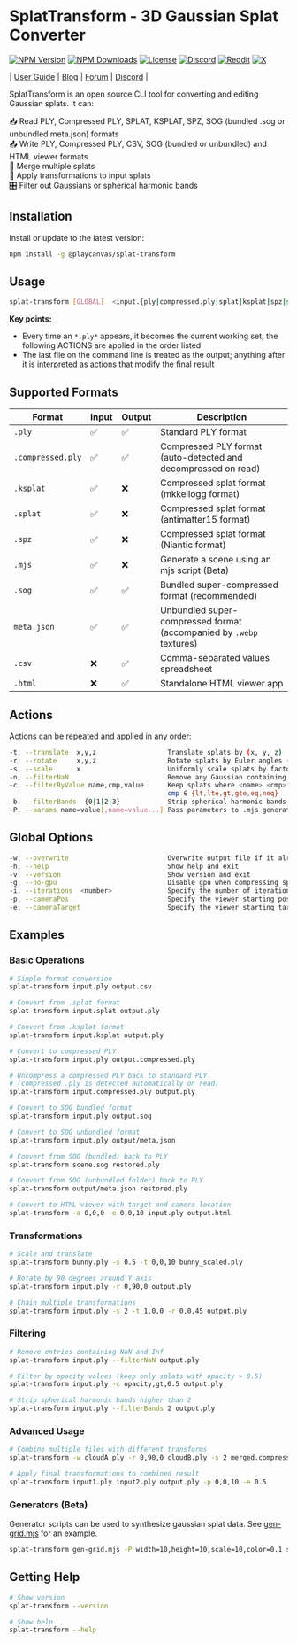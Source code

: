 # SplatTransform - 3D Gaussian Splat Converter

[![NPM Version](https://img.shields.io/npm/v/@playcanvas/splat-transform.svg)](https://www.npmjs.com/package/@playcanvas/splat-transform)
[![NPM Downloads](https://img.shields.io/npm/dw/@playcanvas/splat-transform)](https://npmtrends.com/@playcanvas/splat-transform)
[![License](https://img.shields.io/npm/l/@playcanvas/splat-transform.svg)](https://github.com/playcanvas/splat-transform/blob/main/LICENSE)
[![Discord](https://img.shields.io/badge/Discord-5865F2?style=flat&logo=discord&logoColor=white&color=black)](https://discord.gg/RSaMRzg)
[![Reddit](https://img.shields.io/badge/Reddit-FF4500?style=flat&logo=reddit&logoColor=white&color=black)](https://www.reddit.com/r/PlayCanvas)
[![X](https://img.shields.io/badge/X-000000?style=flat&logo=x&logoColor=white&color=black)](https://x.com/intent/follow?screen_name=playcanvas)

| [User Guide](https://developer.playcanvas.com/user-manual/gaussian-splatting/editing/splat-transform/) | [Blog](https://blog.playcanvas.com/) | [Forum](https://forum.playcanvas.com/) | [Discord](https://discord.gg/RSaMRzg) |

SplatTransform is an open source CLI tool for converting and editing Gaussian splats. It can:

📥 Read PLY, Compressed PLY, SPLAT, KSPLAT, SPZ, SOG (bundled .sog or unbundled meta.json) formats  
📤 Write PLY, Compressed PLY, CSV, SOG (bundled or unbundled) and HTML viewer formats  
🔗 Merge multiple splats  
🔄 Apply transformations to input splats  
🎛️ Filter out Gaussians or spherical harmonic bands

## Installation

Install or update to the latest version:

```bash
npm install -g @playcanvas/splat-transform
```

## Usage

```bash
splat-transform [GLOBAL]  <input.{ply|compressed.ply|splat|ksplat|spz|sog|meta.json|mjs}> [ACTIONS]  ...  <output.{ply|compressed.ply|sog|meta.json|csv|html}> [ACTIONS]
```

**Key points:**
- Every time an `*.ply*` appears, it becomes the current working set; the following ACTIONS are applied in the order listed
- The last file on the command line is treated as the output; anything after it is interpreted as actions that modify the final result

## Supported Formats

| Format | Input | Output | Description |
| ------ | ----- | ------ | ----------- |
| `.ply` | ✅ | ✅ | Standard PLY format |
| `.compressed.ply` | ✅ | ✅ | Compressed PLY format (auto-detected and decompressed on read) |
| `.ksplat` | ✅ | ❌ | Compressed splat format (mkkellogg format) |
| `.splat` | ✅ | ❌ | Compressed splat format (antimatter15 format) |
| `.spz` | ✅ | ❌ | Compressed splat format (Niantic format) |
| `.mjs` | ✅ | ❌ | Generate a scene using an mjs script (Beta) |
| `.sog` | ✅ | ✅ | Bundled super-compressed format (recommended) |
| `meta.json` | ✅ | ✅ | Unbundled super-compressed format (accompanied by `.webp` textures) |
| `.csv` | ❌ | ✅ | Comma-separated values spreadsheet |
| `.html` | ❌ | ✅ | Standalone HTML viewer app |

## Actions

Actions can be repeated and applied in any order:

```bash
-t, --translate  x,y,z                  Translate splats by (x, y, z)
-r, --rotate     x,y,z                  Rotate splats by Euler angles (deg)
-s, --scale      x                      Uniformly scale splats by factor x
-n, --filterNaN                         Remove any Gaussian containing NaN/Inf
-c, --filterByValue name,cmp,value      Keep splats where <name> <cmp> <value>
                                        cmp ∈ {lt,lte,gt,gte,eq,neq}
-b, --filterBands  {0|1|2|3}            Strip spherical-harmonic bands > N
-P, --params name=value[,name=value...] Pass parameters to .mjs generator script
```

## Global Options

```bash
-w, --overwrite                         Overwrite output file if it already exists
-h, --help                              Show help and exit
-v, --version                           Show version and exit
-g, --no-gpu                            Disable gpu when compressing spherical harmonics.
-i, --iterations  <number>              Specify the number of iterations when compressing spherical harmonics. More iterations generally lead to better results. Default is 10.
-p, --cameraPos                         Specify the viewer starting position. Default is 2,2,-2.
-e, --cameraTarget                      Specify the viewer starting target. Default is 0,0,0.
```

## Examples

### Basic Operations

```bash
# Simple format conversion
splat-transform input.ply output.csv

# Convert from .splat format
splat-transform input.splat output.ply

# Convert from .ksplat format
splat-transform input.ksplat output.ply

# Convert to compressed PLY
splat-transform input.ply output.compressed.ply

# Uncompress a compressed PLY back to standard PLY
# (compressed .ply is detected automatically on read)
splat-transform input.compressed.ply output.ply

# Convert to SOG bundled format
splat-transform input.ply output.sog

# Convert to SOG unbundled format
splat-transform input.ply output/meta.json

# Convert from SOG (bundled) back to PLY
splat-transform scene.sog restored.ply

# Convert from SOG (unbundled folder) back to PLY
splat-transform output/meta.json restored.ply

# Convert to HTML viewer with target and camera location
splat-transform -a 0,0,0 -e 0,0,10 input.ply output.html
```

### Transformations

```bash
# Scale and translate
splat-transform bunny.ply -s 0.5 -t 0,0,10 bunny_scaled.ply

# Rotate by 90 degrees around Y axis
splat-transform input.ply -r 0,90,0 output.ply

# Chain multiple transformations
splat-transform input.ply -s 2 -t 1,0,0 -r 0,0,45 output.ply
```

### Filtering

```bash
# Remove entries containing NaN and Inf
splat-transform input.ply --filterNaN output.ply

# Filter by opacity values (keep only splats with opacity > 0.5)
splat-transform input.ply -c opacity,gt,0.5 output.ply

# Strip spherical harmonic bands higher than 2
splat-transform input.ply --filterBands 2 output.ply
```

### Advanced Usage

```bash
# Combine multiple files with different transforms
splat-transform -w cloudA.ply -r 0,90,0 cloudB.ply -s 2 merged.compressed.ply

# Apply final transformations to combined result
splat-transform input1.ply input2.ply output.ply -p 0,0,10 -e 0.5
```

### Generators (Beta)

Generator scripts can be used to synthesize gaussian splat data. See [gen-grid.mjs](generators/gen-grid.mjs) for an example.

```bash
splat-transform gen-grid.mjs -P width=10,height=10,scale=10,color=0.1 scenes/grid.ply -w
```

## Getting Help

```bash
# Show version
splat-transform --version

# Show help
splat-transform --help
```
